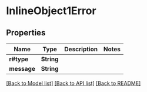 # InlineObject1Error

## Properties

Name | Type | Description | Notes
------------ | ------------- | ------------- | -------------
**r#type** | **String** |  | 
**message** | **String** |  | 

[[Back to Model list]](../README.md#documentation-for-models) [[Back to API list]](../README.md#documentation-for-api-endpoints) [[Back to README]](../README.md)


